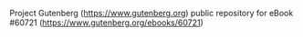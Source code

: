 Project Gutenberg (https://www.gutenberg.org) public repository for
eBook #60721 (https://www.gutenberg.org/ebooks/60721)
